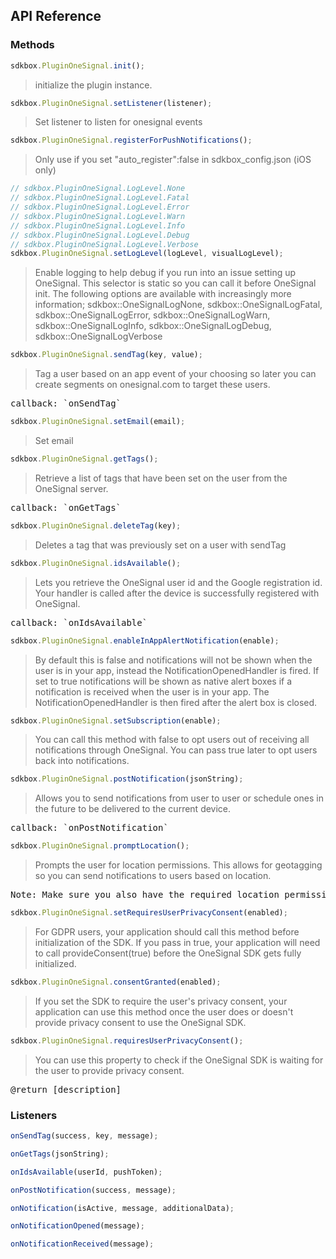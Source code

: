 ## API Reference

### Methods
```javascript
sdkbox.PluginOneSignal.init();
```
>  initialize the plugin instance.

```javascript
sdkbox.PluginOneSignal.setListener(listener);
```
> Set listener to listen for onesignal events

```javascript
sdkbox.PluginOneSignal.registerForPushNotifications();
```
> Only use if you set "auto_register":false in sdkbox_config.json (iOS only)

```javascript
// sdkbox.PluginOneSignal.LogLevel.None
// sdkbox.PluginOneSignal.LogLevel.Fatal
// sdkbox.PluginOneSignal.LogLevel.Error
// sdkbox.PluginOneSignal.LogLevel.Warn
// sdkbox.PluginOneSignal.LogLevel.Info
// sdkbox.PluginOneSignal.LogLevel.Debug
// sdkbox.PluginOneSignal.LogLevel.Verbose
sdkbox.PluginOneSignal.setLogLevel(logLevel, visualLogLevel);
```
> Enable logging to help debug if you run into an issue setting up OneSignal. This selector
is static so you can call it before OneSignal init. The following options are available
with increasingly more information;
sdkbox::OneSignalLogNone, sdkbox::OneSignalLogFatal, sdkbox::OneSignalLogError,
sdkbox::OneSignalLogWarn, sdkbox::OneSignalLogInfo, sdkbox::OneSignalLogDebug,
sdkbox::OneSignalLogVerbose

```javascript
sdkbox.PluginOneSignal.sendTag(key, value);
```
> Tag a user based on an app event of your choosing so later you can create segments on
onesignal.com to target these users.

<pre>
callback: `onSendTag`
</pre>

```javascript
sdkbox.PluginOneSignal.setEmail(email);
```
> Set email

```javascript
sdkbox.PluginOneSignal.getTags();
```
> Retrieve a list of tags that have been set on the user from the OneSignal server.

<pre>
callback: `onGetTags`
</pre>

```javascript
sdkbox.PluginOneSignal.deleteTag(key);
```
> Deletes a tag that was previously set on a user with sendTag

```javascript
sdkbox.PluginOneSignal.idsAvailable();
```
> Lets you retrieve the OneSignal user id and the Google registration id. Your handler is
called after the device is successfully registered with OneSignal.

<pre>
callback: `onIdsAvailable`
</pre>

```javascript
sdkbox.PluginOneSignal.enableInAppAlertNotification(enable);
```
> By default this is false and notifications will not be shown when the user is in your app,
instead the NotificationOpenedHandler is fired. If set to true notifications will be shown
as native alert boxes if a notification is received when the user is in your app. The
NotificationOpenedHandler is then fired after the alert box is closed.

```javascript
sdkbox.PluginOneSignal.setSubscription(enable);
```
> You can call this method with false to opt users out of receiving all notifications through
OneSignal. You can pass true later to opt users back into notifications.

```javascript
sdkbox.PluginOneSignal.postNotification(jsonString);
```
> Allows you to send notifications from user to user or schedule ones in the future to be
delivered to the current device.

<pre>
callback: `onPostNotification`
</pre>

```javascript
sdkbox.PluginOneSignal.promptLocation();
```
> Prompts the user for location permissions. This allows for geotagging so you can send
notifications to users based on location.

<pre>
Note: Make sure you also have the required location permission in your AndroidManifest.xml.
</pre>

```javascript
sdkbox.PluginOneSignal.setRequiresUserPrivacyConsent(enabled);
```
> For GDPR users, your application should call this method before initialization of the SDK.
If you pass in true, your application will need to call provideConsent(true) before the
OneSignal SDK gets fully initialized.

```javascript
sdkbox.PluginOneSignal.consentGranted(enabled);
```
> If you set the SDK to require the user's privacy consent, your application can use this
method once the user does or doesn't provide privacy consent to use the OneSignal SDK.

```javascript
sdkbox.PluginOneSignal.requiresUserPrivacyConsent();
```
> You can use this property to check if the OneSignal SDK is waiting for the user to
provide privacy consent.

<pre>
@return [description]
</pre>


### Listeners
```javascript
onSendTag(success, key, message);
```

```javascript
onGetTags(jsonString);
```

```javascript
onIdsAvailable(userId, pushToken);
```

```javascript
onPostNotification(success, message);
```

```javascript
onNotification(isActive, message, additionalData);
```

```javascript
onNotificationOpened(message);
```

```javascript
onNotificationReceived(message);
```


